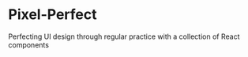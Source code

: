 # Pixel-Perfect
Perfecting UI design through regular practice with a collection of React components
